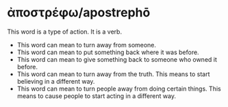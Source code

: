 # ἀποστρέφω/apostrephō
This word is a type of action. It is a verb.
* This word can mean to turn away from someone. 
* This word can mean to put something back where it was before. 
* This word can mean to give something back to someone who owned it before. 
* This word can mean to turn away from the truth. This means to start believing in a different way. 
* This word can mean to turn people away from doing certain things. This means to cause people to start acting in a different way. 
